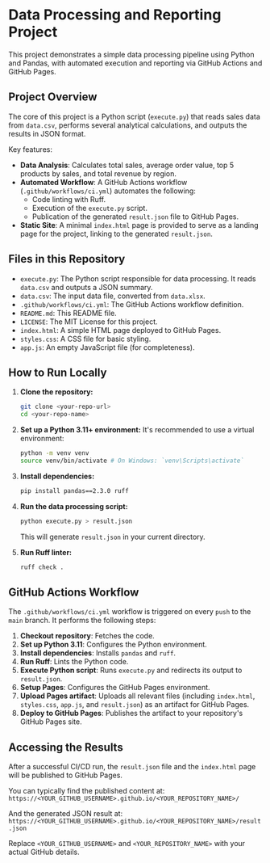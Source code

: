 # Data Processing and Reporting Project

This project demonstrates a simple data processing pipeline using Python and Pandas, with automated execution and reporting via GitHub Actions and GitHub Pages.

## Project Overview

The core of this project is a Python script (`execute.py`) that reads sales data from `data.csv`, performs several analytical calculations, and outputs the results in JSON format.

Key features:
- **Data Analysis**: Calculates total sales, average order value, top 5 products by sales, and total revenue by region.
- **Automated Workflow**: A GitHub Actions workflow (`.github/workflows/ci.yml`) automates the following:
    - Code linting with Ruff.
    - Execution of the `execute.py` script.
    - Publication of the generated `result.json` file to GitHub Pages.
- **Static Site**: A minimal `index.html` page is provided to serve as a landing page for the project, linking to the generated `result.json`.

## Files in this Repository

- `execute.py`: The Python script responsible for data processing. It reads `data.csv` and outputs a JSON summary.
- `data.csv`: The input data file, converted from `data.xlsx`.
- `.github/workflows/ci.yml`: The GitHub Actions workflow definition.
- `README.md`: This README file.
- `LICENSE`: The MIT License for this project.
- `index.html`: A simple HTML page deployed to GitHub Pages.
- `styles.css`: A CSS file for basic styling.
- `app.js`: An empty JavaScript file (for completeness).

## How to Run Locally

1.  **Clone the repository:**
    ```bash
    git clone <your-repo-url>
    cd <your-repo-name>
    ```
2.  **Set up a Python 3.11+ environment:**
    It's recommended to use a virtual environment:
    ```bash
    python -m venv venv
    source venv/bin/activate # On Windows: `venv\Scripts\activate`
    ```
3.  **Install dependencies:**
    ```bash
    pip install pandas==2.3.0 ruff
    ```
4.  **Run the data processing script:**
    ```bash
    python execute.py > result.json
    ```
    This will generate `result.json` in your current directory.

5.  **Run Ruff linter:**
    ```bash
    ruff check .
    ```

## GitHub Actions Workflow

The `.github/workflows/ci.yml` workflow is triggered on every `push` to the `main` branch. It performs the following steps:

1.  **Checkout repository**: Fetches the code.
2.  **Set up Python 3.11**: Configures the Python environment.
3.  **Install dependencies**: Installs `pandas` and `ruff`.
4.  **Run Ruff**: Lints the Python code.
5.  **Execute Python script**: Runs `execute.py` and redirects its output to `result.json`.
6.  **Setup Pages**: Configures the GitHub Pages environment.
7.  **Upload Pages artifact**: Uploads all relevant files (including `index.html`, `styles.css`, `app.js`, and `result.json`) as an artifact for GitHub Pages.
8.  **Deploy to GitHub Pages**: Publishes the artifact to your repository's GitHub Pages site.

## Accessing the Results

After a successful CI/CD run, the `result.json` file and the `index.html` page will be published to GitHub Pages.

You can typically find the published content at:
`https://<YOUR_GITHUB_USERNAME>.github.io/<YOUR_REPOSITORY_NAME>/`

And the generated JSON result at:
`https://<YOUR_GITHUB_USERNAME>.github.io/<YOUR_REPOSITORY_NAME>/result.json`

Replace `<YOUR_GITHUB_USERNAME>` and `<YOUR_REPOSITORY_NAME>` with your actual GitHub details.